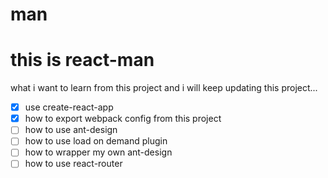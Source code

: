 # man
# this is react-man

what i want to learn from this project and i will keep updating this project...
- [x] use create-react-app
- [x] how to export webpack config from this project
- [ ] how to use ant-design
- [ ] how to use load on demand plugin
- [ ] how to wrapper my own ant-design
- [ ] how to use react-router

